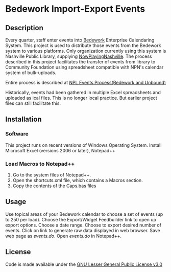 # Bedework Import-Export Events

## Description
Every quarter, staff enter events into [Bedework](https://www.apereo.org/projects/bedework) Enterprise Calendaring System. This project is used to distribute those events from the Bedework system to various platforms.
Only organization currently using this system is Nashville Public Library, supplying [NowPlayingNashville](https://www.nowplayingnashville.com/). The process described in this project facilitates the transfer of events from library to Community Foundation using spreadsheet compatible with NPN's calendar system of bulk-uploads.

Entire process is described at [NPL Events Process(Bedework and Unbound)](https://docs.google.com/document/d/1b_solu5MOM68xtIQ1ApO3Y-CmuEI48UOSN2Mh2Ni_Hc/edit?usp=sharing)

Historically, events had been gathered in multiple Excel spreadsheets and uploaded as ical files. This is no longer local practice. But earlier project files can still facilitate this.

## Installation

### Software
This project runs on recent versions of Windows Operating System.
Install Microsoft Excel (versions 2006 or later), Notepad++

### Load Macros to Notepad++
1. Go to the system files of Notepad++.
2. Open the shortcuts.xml file, which contains a Macros section.
3. Copy the contents of the Caps.bas files

## Usage

Use topical areas of your Bedework calendar to choose a set of events (up to 250 per load). Choose the Export/Widget Feedbuilder link to open up export options.
Choose a date range. Choose to export desired number of events.
Click on link to generate raw data displayed in web browser.
Save web page as _events.do_.
Open _events.do_ in Notepad++.


## License
Code is made available under the [GNU Lesser General Public License v3.0](https://choosealicense.com/licenses/lgpl-3.0/)
